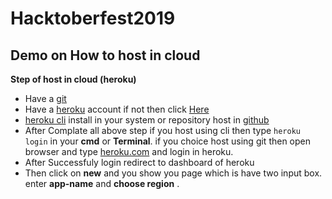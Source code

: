 # Hacktoberfest2019
## Demo on How to host in cloud 
**Step of host in cloud (heroku)**
- Have a [git](https://git-scm.com/downloads) 
- Have a [heroku](https://id.heroku.com/login) account if not then click [Here](https://signup.heroku.com/login)
- [heroku cli](https://devcenter.heroku.com/articles/heroku-cli) install in your system or repository host in [github](https://github.com)    
- After Complate all above step if you host using cli then type  ```heroku login``` in your **cmd** or **Terminal**. if you choice host using git then open browser and type [heroku.com](https://www.heroku.com/) and login in heroku. 
- After Successfuly login redirect to dashboard of heroku 
- Then click on **new** and you show you page which is have two input box. enter **app-name** and **choose region** .